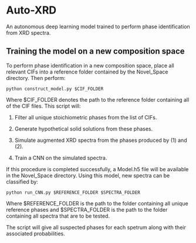# Auto-XRD

An autonomous deep learning model trained to perform phase identification from XRD spectra. 

## Training the model on a new composition space

To perform phase identification in a new composition space, place all relevant CIFs into a reference folder contained by the Novel_Space directory. Then perform:

```
python construct_model.py $CIF_FOLDER
```

Where $CIF_FOLDER denotes the path to the reference folder containing all of the CIF files. This script will:

1) Filter all unique stoichiometric phases from the list of CIFs.

2) Generate hypothetical solid solutions from these phases.

3) Simulate augmented XRD spectra from the phases produced by (1) and (2).

4) Train a CNN on the simulated spectra.

If this procedure is completed successfully, a Model.h5 file will be available in the Novel_Space directory. Using this model, new spectra can be classified by:

```
python run_CNN.py $REFERENCE_FOLDER $SPECTRA_FOLDER
```

Where $REFERENCE_FOLDER is the path to the folder containing all unique reference phases and $SPECTRA_FOLDER is the path to the folder containing all spectra that are to be tested.

The script will give all suspected phases for each spetrum along with their associated probabilities.

